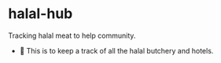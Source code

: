 # halal-hub
Tracking halal meat to help community.
- 👀 This is to keep a track of all the halal butchery and hotels.

